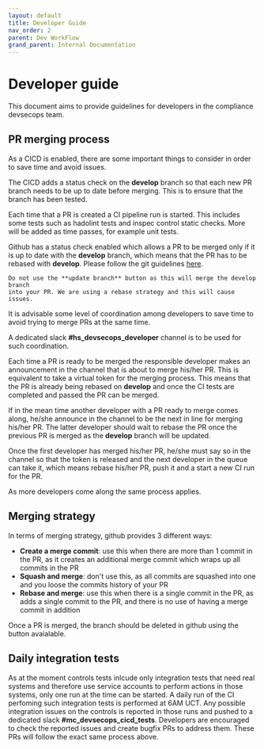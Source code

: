```yaml
---
layout: default
title: Developer Guide
nav_order: 2
parent: Dev WorkFlow
grand_parent: Internal Documentation
---
```

# Developer guide
This document aims to provide guidelines for developers in the compliance
devsecops team.

## PR merging process
As a CICD is enabled, there are some important things to consider in order to
save time and avoid issues.

The CICD adds a status check on the **develop** branch so that each new PR
branch needs to be up to date before merging. This is to ensure that the branch
has been tested.

Each time that a PR is created a CI pipeline run is started. This includes some
tests such as hadolint tests and inspec control static checks. More will be
added as time passes, for example unit tests.

Github has a status check enabled which allows a PR to be merged only if it is
up to date with the **develop** branch, which means that the PR has to be
rebased with **develop**. Please follow the git guidelines
[here](./git-guide.md).

```
Do not use the **update branch** button as this will merge the develop branch
into your PR. We are using a rebase strategy and this will cause issues.
```

It is advisable some level of coordination among developers to save time to
avoid trying to merge PRs at the same time.

A dedicated slack **#hs_devsecops_developer** channel is to be used for such
coordination.

Each time a PR is ready to be merged the responsible developer makes an
announcement in the channel that is about to merge his/her PR. This is
equivalent to take a virtual token for the merging process. This means that the
PR is already being rebased on **develop** and once the CI tests are completed
and passed the PR can be merged.

If in the mean time another developer with a PR ready to merge comes along,
he/she announce in the channel to be the next in line for merging his/her
PR. The latter developer should wait to rebase the PR once the previous PR is
merged as the **develop** branch will be updated.

Once the first developer has merged his/her PR, he/she must say so in the
channel so that the token is released and the next developer in the queue can
take it, which means rebase his/her PR, push it and a start a new CI run for the
PR.

As more developers come along the same process applies.

## Merging strategy
In terms of merging strategy, github provides 3 different ways:
- **Create a merge commit**: use this when there are more than 1 commit in the
  PR, as it creates an additional merge commit which wraps up all commits in the
  PR
- **Squash and merge**: don't use this, as all commits are squashed into one and
  you loose the commits history of your PR
- **Rebase and merge**: use this when there is a single commit in the PR, as
  adds a single commit to the PR, and there is no use of having a merge commit
  in addition

Once a PR is merged, the branch should be deleted in github using the button
avaialable.

## Daily integration tests
As at the moment controls tests inlcude only integration tests that need real
systems and therefore use service accounts to perform actions in those systems,
only one run at the time can be started. A daily run of the CI perfoming such
integration tests is performed at 6AM UCT. Any possible integration issues on
the controls is reported in those runs and pushed to a dedicated slack
**#mc_devsecops_cicd_tests**. Developers are encouraged to check the reported
issues and create bugfix PRs to address them. These PRs will follow the exact
same process above.
